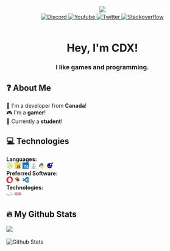 <div id="header" align="center">
  <img src="https://i.ibb.co/v4P191S/PFP-Astronaut.png" width="100"/>
  <div id="badges">
  <a href="https://discord.com/invite/CVJbY9JH6Y">
    <img src="https://img.shields.io/badge/CDX%230001-5865F2?style=for-the-badge&logo=discord&logoColor=white" alt="Discord"/>
  </a>
  <a href="https://www.youtube.com/channel/UC7dgrP6p_Q5isI44ANMWvfg">
    <img src="https://img.shields.io/badge/CDX-red?style=for-the-badge&logo=youtube&logoColor=white" alt="Youtube"/>
  </a>
  <a href="https://twitter.com/CDXWasTaken">
    <img src="https://img.shields.io/badge/CDXWasTaken-blue?style=for-the-badge&logo=twitter&logoColor=white" alt="Twitter"/>
  </a>
    <a href="https://stackoverflow.com/users/20163481/cdx">
    <img src="https://img.shields.io/badge/Stackoverflow-orange?style=for-the-badge&logo=Stackoverflow&logoColor=white" alt="Stackoverflow"/>
  </a>
</div>
<img src="https://komarev.com/ghpvc/?username=CDX-1&style=flat-square&color=blue" alt=""/>
<div id="details">
<h1>Hey, I'm CDX!</h1>
<h3>I like games and programming.</h3>
</div>
</div>

<div>
  <h2>❓ About Me</h2>
  🍁 I'm a developer from <b>Canada</b>!<br>
  🎮 I'm a <b>gamer</b>!<br>
  🏫 Currently a <b>student</b>!
  <h2>💻 Technologies</h2>
  <b>Languages:</b><br>
    <img src="https://github.com/devicons/devicon/blob/master/icons/nodejs/nodejs-original.svg" title="Node.js" alt="Node.js" width="17" height="17"/>
    <img src="https://github.com/devicons/devicon/blob/master/icons/javascript/javascript-original.svg" title="JavaScript" alt="JavaScript" width="17" height="17"/>
    <img src="https://github.com/devicons/devicon/blob/master/icons/typescript/typescript-original.svg" title="TypeScript" alt="TypeScript" width="17" height="17"/>
    <img src="https://github.com/devicons/devicon/blob/master/icons/java/java-original.svg" title="Java" alt="Java" width="17" height="17"/>
    <img src="https://github.com/devicons/devicon/blob/master/icons/python/python-original.svg" title="Python" alt="Python" width="17" height="17"/>
    <img src="https://github.com/devicons/devicon/blob/master/icons/lua/lua-plain-wordmark.svg" title="Lua" alt="Lua" width="17" height="17"/>
  <br>
  <b>Preferred Software:</b><br>
    <img src="https://github.com/devicons/devicon/blob/master/icons/opera/opera-original.svg" title="Opera" alt="Opera" width="17" height="17"/>
    <img src="https://github.com/devicons/devicon/blob/master/icons/jetbrains/jetbrains-original.svg" title="Jetbrains" alt="Jetbrains" width="17" height="17"/>
    <img src="https://github.com/devicons/devicon/blob/master/icons/vscode/vscode-original.svg" title="VSCode" alt="VSCode" width="17" height="17"/>
  <br>
  <b>Technologies:</b><br>
    <img src="https://github.com/devicons/devicon/blob/master/icons/mysql/mysql-original-wordmark.svg" title="MySQL" alt="MySQL" width="17" height="17"/>
    <img src="https://github.com/devicons/devicon/blob/master/icons/npm/npm-original-wordmark.svg" title="npm" alt="npm" width="17" height="17"/>
</div>
<h2>🔥 My Github Stats</h2>
<img src="https://github-readme-streak-stats.herokuapp.com/?user=CDX-1"/>

![Github Stats](https://github-readme-stats.vercel.app/api?username=CDX-1&count_private=true&show_icons=true&include_all_commits=true&theme=dracula)

